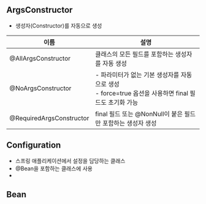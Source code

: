 ## ArgsConstructor
- 생성자(Constructor)를 자동으로 생성

| 이름                       | 설명                                 |
|--------------------------|------------------------------------|
| @AllArgsConstructor      | 클래스의 모든 필드를 포함하는 생성자를 자동 생성        |
| @NoArgsConstructor       | - 파라미터가 없는 기본 생성자를 자동으로 생성<br/> - force=true 옵션을 사용하면 final 필드도 초기화 가능 |
| @RequiredArgsConstructor | final 필드 또는 @NonNull이 붙은 필드만 포함하는 생성자 생성 |

## Configuration
- 스프링 애플리케이션에서 설정을 담당하는 클래스
- @Bean을 포함하는 클래스에 사용
- 
## Bean